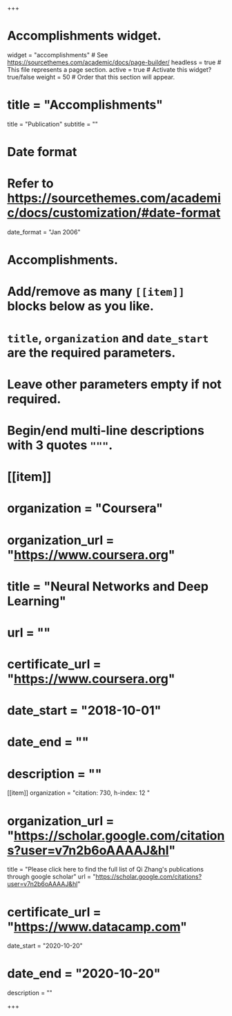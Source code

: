+++
# Accomplishments widget.
widget = "accomplishments"  # See https://sourcethemes.com/academic/docs/page-builder/
headless = true  # This file represents a page section.
active = true  # Activate this widget? true/false
weight = 50  # Order that this section will appear.

# title = "Accomplish&shy;ments"
title = "Publication"
subtitle = ""

# Date format
#   Refer to https://sourcethemes.com/academic/docs/customization/#date-format
date_format = "Jan 2006"

# Accomplishments.
#   Add/remove as many `[[item]]` blocks below as you like.
#   `title`, `organization` and `date_start` are the required parameters.
#   Leave other parameters empty if not required.
#   Begin/end multi-line descriptions with 3 quotes `"""`.

# [[item]]
#  organization = "Coursera"
#  organization_url = "https://www.coursera.org"
#  title = "Neural Networks and Deep Learning"
#  url = ""
#  certificate_url = "https://www.coursera.org"
#  date_start = "2018-10-01"
#  date_end = ""
#  description = ""
  
[[item]]
  organization = "citation: 730,  h-index: 12 "
 # organization_url = "https://scholar.google.com/citations?user=v7n2b6oAAAAJ&hl"
  title = "Please click here to find the full list of Qi Zhang's publications through google scholar"
  url = "https://scholar.google.com/citations?user=v7n2b6oAAAAJ&hl"
 # certificate_url = "https://www.datacamp.com"
  date_start = "2020-10-20"
 # date_end = "2020-10-20"
  description = ""

+++
